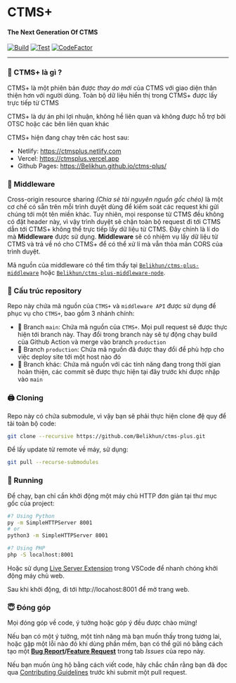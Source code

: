 # CTMS+
#### The Next Generation Of CTMS

[![Build](https://img.shields.io/github/workflow/status/Belikhun/ctms-plus/%F0%9F%9A%80%20build%20and%20deploy?style=for-the-badge)](https://github.com/Belikhun/ctms-plus/actions/workflows/build.yml)
[![Test](https://img.shields.io/github/workflow/status/Belikhun/ctms-plus/%F0%9F%A5%97%20browser%20test?label=TEST&style=for-the-badge)](https://github.com/Belikhun/ctms-plus/actions/workflows/test.yml)
[![CodeFactor](https://www.codefactor.io/repository/github/Belikhun/ctms-plus/badge?style=for-the-badge)](https://www.codefactor.io/repository/github/Belikhun/ctms-plus)

---

### 🤔 CTMS+ là gì ?

CTMS+ là một phiên bản được *thay áo mới* của CTMS với giao diện thân thiện hơn với người dùng. Toàn bộ dữ liệu hiển thị trong CTMS+ được lấy trực tiếp từ CTMS

CTMS+ là dự án phi lợi nhuận, không hề liên quan và không được hỗ trợ bởi OTSC hoặc các bên liên quan khác

CTMS+ hiện đang chạy trên các host sau:
 * Netlify: https://ctmsplus.netlify.com
 * Vercel: https://ctmsplus.vercel.app
 * Github Pages: https://Belikhun.github.io/ctms-plus/

### 🚢 Middleware

Cross-origin resource sharing *(Chia sẻ tài nguyên nguồn gốc chéo)* là một cơ chế có sẵn trên mỗi trình duyệt dùng để kiếm soát các request khi gửi chúng tới một tên miền khác. Tuy nhiên, mọi response từ CTMS đều không có đặt header này, vì vậy trình duyệt sẽ chặn toàn bộ request đi tới CTMS dẫn tới CTMS+ không thể trực tiếp lấy dữ liệu từ CTMS. Đây chính là lí do mà **Middleware** được sử dụng. **Middleware** sẽ có nhiệm vụ lấy dữ liệu từ CTMS và trả về nó cho CTMS+ để có thể xử lí mà vẫn thỏa mãn CORS của trình duyệt.

Mã nguồn của middleware có thể tìm thấy tại [`Belikhun/ctms-plus-middleware`](https://github.com/Belikhun/ctms-plus-middleware) hoặc [`Belikhun/ctms-plus-middleware-node`](https://github.com/Belikhun/ctms-plus-middleware-node).

### 🧩 Cấu trúc repository

Repo này chứa mã nguồn của `CTMS+` và `middleware API` được sử dụng để phục vụ cho `CTMS+`, bao gồm 3 nhánh chính:

 + 🌿 Branch `main`: Chứa mã nguồn của `CTMS+`. Mọi pull request sẽ được thực hiện tới branch này. Thay đổi trong branch này sẽ tự động chạy build của Github Action và merge vào branch `production`
 + 🔮 Branch `production`: Chứa mã nguồn đã được thay đổi để phù hợp cho việc deploy site tới một host nào đó
 + 🌿 Branch khác: Chứa mã nguồn với các tính năng đang trong thời gian hoàn thiện, các commit sẽ được thực hiện tại đây trước khi được nhập vào `main`

### 🖨 Cloning

Repo này có chứa submodule, vì vậy bạn sẽ phải thực hiện clone đệ quy để tải toàn bộ code:

```bash
git clone --recursive https://github.com/Belikhun/ctms-plus.git
```

Để lấy update từ remote về máy, sử dụng:

```bash
git pull --recurse-submodules
```

### 🚀 Running

Để chạy, bạn chỉ cần khởi động một máy chủ HTTP đơn giản tại thư mục gốc của project:

```bash
#? Using Python
py -m SimpleHTTPServer 8001
# or
python3 -m SimpleHTTPServer 8001

#? Using PHP
php -S localhost:8001
```

Hoặc sử dụng [Live Server Extension](https://marketplace.visualstudio.com/items?itemName=ritwickdey.LiveServer) trong VSCode để nhanh chóng khởi động máy chủ web.

Sau khi khởi động, đi tới http://locahost:8001 để mở trang web.

### 😇 Đóng góp

Mọi đóng góp về code, ý tưởng hoặc góp ý đều được chào mừng!

Nếu bạn có một ý tưởng, một tính năng mà bạn muốn thấy trong tương lai, hoặc gặp một lỗi nào đó khi dùng phần mềm, bạn có thể gửi nó bằng cách tạo một **[Bug Report](https://github.com/Belikhun/ctms-plus/issues/new?labels=bug%2C+help+wanted&template=bug_report.md)/[Feature Request](https://github.com/Belikhun/ctms-plus/issues/new?labels=enhancement&template=feature_request.md)** trong tab *Issues* của repo này.

Nếu bạn muốn ủng hộ bằng cách viết code, hãy chắc chắn rằng bạn đã đọc qua [Contributing Guidelines](CONTRIBUTING.md) trước khi submit một pull request.